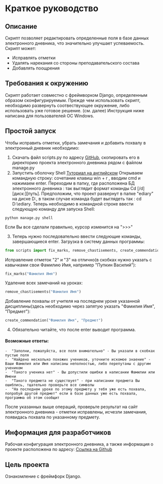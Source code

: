 # Краткое руководство

## Описание

Скрипт позволяет редактировать определенные поля в базе данных электронного дневника, что значительно улучшает успеваемость.
Скрипт может:
- Исправлять отметки
- Удалять нарекания со стороны преподавательского состава
- Добавлять поощрения

## Требования к окружению

Скрипт работает совместно с фреймворком Django, определенным образом сконфигурируемым.
Прежде чем использовать скрипт, необходимо развернуть соотвествующее окружение, либо использовать уже готовое решение. (см. далее)
Инструкция ниже написана для пользователей ОС Windows.

## Простой запуск

Чтобы исправить отметки, убрать замечания и добавить похвалу в электронный дневник необходимо:
1. Скачать файл scripts.py по адресу [GitHub](https://github.com/Rostwik/ediary/archive/refs/heads/main.zip), скопировать его в директорию проекта электронного дневника рядом с файлом manage.py
2. Запустить оболочку Shell [Туториал на английском](https://www.csestack.org/open-python-shell-django/)
Открываем командную строку: сочетание клавиш win + r , вводим cmd и нажимаем enter.
Переходим в папку, где расположена БД электронного дневника : так выглядит формат команды Cd [/d] [диск:][путь]. Предположим, что проект развернут в папке "ediary" на диске D:,
в таком случае команда будет выглядеть так : cd D:\ediary. Теперь необходимо в командной строке ввести следующую команду для запуска Shell:
   

```
python manage.py shell
```

Если Вы все сделали правильно, курсор изменится на ">>>"

3. Теперь нужно последовательно ввести следующие команды, завершающиеся enter.
Загрузка в систему данных программы:


```python
from scripts import fix_marks, remove_chastisements, create_commendation
```


Исправление отметок "2" и "3" на отлично(в скобках нужно указать с кавычками свои Фамилию Имя, например "Пупкин Василий"):

```python
fix_marks("Фамилия Имя")
```

Удаление всех замечаний на уроках:

```python
remove_chastisements("Фамилия Имя")
```

Добавление похвалы от учителя на последнем уроке указанной дисциплины(здесь необходимо через запятую указать "Фамилия Имя", "Предмет"):

```python
create_commendation("Фамилия Имя", "Предмет")
```
4.  Обязательно читайте, что после enter выводит программа. 
#### Возможные ответы:
    
    -  "Заполни, пожалуйста, все поля внимательно" - Вы указали в скобках пустые поля
    -  "Найдено несколько похожих учеников, уточните искомое знаение" - Ваши Фамилия или Имя написаны неполностью, либо перепутаны с другим учеником 
    -  "Такого ученика нет" - Вы допустили ошибки в написании Фамилии или Имени
    -  "Такого предмета не существует" - при написании предмета Вы ошиблись, тщательно проверьте все символы
    -  "На последнем уроке по этому предмету у тебя уже есть похвала, попробуй другой предмет" если в базе данных уже есть похвала, программа об этом сообщит
   
После указанных выше операций, проверьте результат на сайт электронного дневника - отметки исправлены, исчезли замечания, появидась похвала по указанному предмету.

## Информация для разработчиков

Рабочая конфигурация электронного дневника, а также информация о проекте расположена по адресу: [Ссылка на Github](https://github.com/devmanorg/e-diary/tree/master)


## Цель проекта

Ознакомление с фреймфорк Django. 

